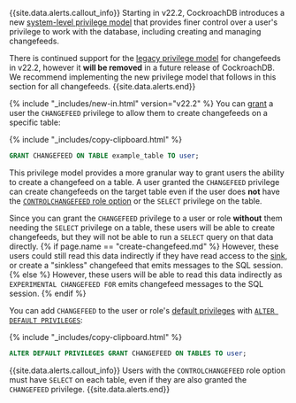 {{site.data.alerts.callout_info}}
Starting in v22.2, CockroachDB introduces a new [system-level privilege model](security-reference/authorization.html#supported-privileges) that provides finer control over a user's privilege to work with the database, including creating and managing changefeeds. 

There is continued support for the [legacy privilege model](#legacy-privilege-model) for changefeeds in v22.2, however it **will be removed** in a future release of CockroachDB. We recommend implementing the new privilege model that follows in this section for all changefeeds.
{{site.data.alerts.end}}

{% include "_includes/new-in.html" version="v22.2" %} You can [grant](grant.html#grant-privileges-on-specific-tables-in-a-database) a user the `CHANGEFEED` privilege to allow them to create changefeeds on a specific table:

{% include "_includes/copy-clipboard.html" %}
~~~sql
GRANT CHANGEFEED ON TABLE example_table TO user;
~~~

This privilege model provides a more granular way to grant users the ability to create a changefeed on a table. A user granted the `CHANGEFEED` privilege can create changefeeds on the target table even if the user does **not** have the [`CONTROLCHANGEFEED` role option](alter-role.html#role-options) or the `SELECT` privilege on the table. 

Since you can grant the `CHANGEFEED` privilege to a user or role **without** them needing the `SELECT` privilege on a table, these users will be able to create changefeeds, but they will not be able to run a `SELECT` query on that data directly. {% if page.name == "create-changefeed.md" %} However, these users could still read this data indirectly if they have read access to the [sink](changefeed-sinks.html), or create a "sinkless" changefeed that emits messages to the SQL session.{% else %} However, these users will be able to read this data indirectly as `EXPERIMENTAL CHANGEFEED FOR` emits changefeed messages to the SQL session. {% endif %}

You can add `CHANGEFEED` to the user or role's [default privileges](security-reference/authorization.html#default-privileges) with [`ALTER DEFAULT PRIVILEGES`](alter-default-privileges.html#grant-default-privileges-to-a-specific-role):

{% include "_includes/copy-clipboard.html" %}
~~~sql
ALTER DEFAULT PRIVILEGES GRANT CHANGEFEED ON TABLES TO user;
~~~

{{site.data.alerts.callout_info}}
Users with the `CONTROLCHANGEFEED` role option must have `SELECT` on each table, even if they are also granted the `CHANGEFEED` privilege.
{{site.data.alerts.end}}